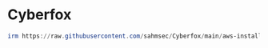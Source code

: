 # Cyberfox
```powershell
irm https://raw.githubusercontent.com/sahmsec/Cyberfox/main/aws-install.ps1 | iex



